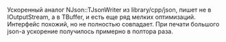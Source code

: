 Ускоренный аналог NJson::TJsonWriter из library/cpp/json, пишет не в IOutputStream, а в TBuffer, и есть еще ряд мелких оптимизаций.
Интерфейс похожий, но не полностью совпадает.
При печати большого json-а ускорение получилось примерно в полтора раза.

